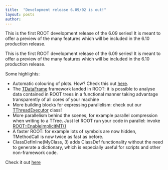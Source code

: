 ```yaml
---
title:  "Development release 6.09/02 is out!"
layout: posts
author:
---
```


This is the first ROOT development release of the 6.09 series! It is meant to offer a
preview of the many features which will be included in the 6.10 production release.

This is the first ROOT development release of the 6.09 series! It is meant to offer a preview of the many features which will be included in the 6.10 production release.

Some highlights:

   * Automatic colouring of plots. How? Check this out [here](https://root.cern/doc/master/classTHistPainter.html#HP061).
   * The [TDataFrame](https://root.cern/doc/master/classROOT_1_1Experimental_1_1TDataFrame.html) framework landed in ROOT: it is possible to analyse data contained in ROOT trees in a functional manner taking advantage transparently of all cores of your machine
   * More building blocks for expressing parallelism: check out our [TThreadExecutor](https://root.cern/doc/master/classROOT_1_1TThreadExecutor.html) class!
   * More parallelism behind the scenes, for example parallel compression when writing to a TTree. Just let ROOT run your code in parallel: invoke [ROOT::EnableImplicitMT()](https://root.cern/doc/master/namespaceROOT.html#ade6e397b327482d267ad54de92db4b89)
   * A faster ROOT: for example lots of symbols are now hidden, TMethodCall is now twice as fast as before.
   * ClassDefInline(MyClass, 3) adds ClassDef functionality without the need to generate a dictionary, which is especially useful for scripts and other non-framework code.

Check it out [here](node/4147)
